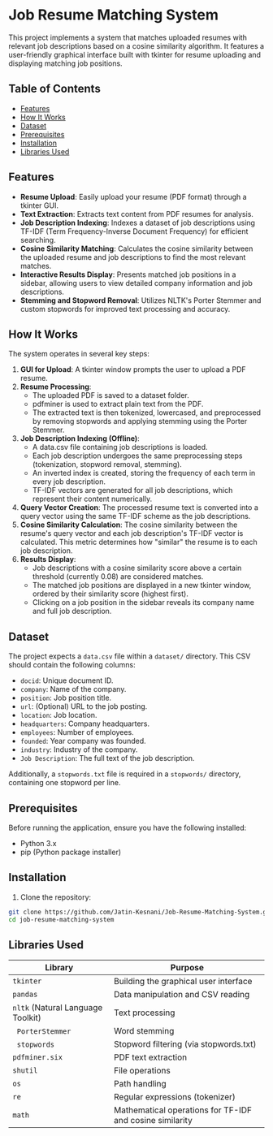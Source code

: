 # Job Resume Matching System

This project implements a system that matches uploaded resumes with relevant job descriptions based on a cosine similarity algorithm. It features a user-friendly graphical interface built with tkinter for resume uploading and displaying matching job positions.

## Table of Contents
- [Features](#features)
- [How It Works](#how-it-works)
- [Dataset](#dataset)
- [Prerequisites](#prerequisites)
- [Installation](#installation)
- [Libraries Used](#libraries-used)

## Features
- **Resume Upload**: Easily upload your resume (PDF format) through a tkinter GUI.
- **Text Extraction**: Extracts text content from PDF resumes for analysis.
- **Job Description Indexing**: Indexes a dataset of job descriptions using TF-IDF (Term Frequency-Inverse Document Frequency) for efficient searching.
- **Cosine Similarity Matching**: Calculates the cosine similarity between the uploaded resume and job descriptions to find the most relevant matches.
- **Interactive Results Display**: Presents matched job positions in a sidebar, allowing users to view detailed company information and job descriptions.
- **Stemming and Stopword Removal**: Utilizes NLTK's Porter Stemmer and custom stopwords for improved text processing and accuracy.

## How It Works
The system operates in several key steps:

1. **GUI for Upload**: A tkinter window prompts the user to upload a PDF resume.
2. **Resume Processing**:
   - The uploaded PDF is saved to a dataset folder.
   - pdfminer is used to extract plain text from the PDF.
   - The extracted text is then tokenized, lowercased, and preprocessed by removing stopwords and applying stemming using the Porter Stemmer.
3. **Job Description Indexing (Offline)**:
   - A data.csv file containing job descriptions is loaded.
   - Each job description undergoes the same preprocessing steps (tokenization, stopword removal, stemming).
   - An inverted index is created, storing the frequency of each term in every job description.
   - TF-IDF vectors are generated for all job descriptions, which represent their content numerically.
4. **Query Vector Creation**: The processed resume text is converted into a query vector using the same TF-IDF scheme as the job descriptions.
5. **Cosine Similarity Calculation**: The cosine similarity between the resume's query vector and each job description's TF-IDF vector is calculated. This metric determines how "similar" the resume is to each job description.
6. **Results Display**:
   - Job descriptions with a cosine similarity score above a certain threshold (currently 0.08) are considered matches.
   - The matched job positions are displayed in a new tkinter window, ordered by their similarity score (highest first).
   - Clicking on a job position in the sidebar reveals its company name and full job description.

## Dataset
The project expects a `data.csv` file within a `dataset/` directory. This CSV should contain the following columns:

- `docid`: Unique document ID.
- `company`: Name of the company.
- `position`: Job position title.
- `url`: (Optional) URL to the job posting.
- `location`: Job location.
- `headquarters`: Company headquarters.
- `employees`: Number of employees.
- `founded`: Year company was founded.
- `industry`: Industry of the company.
- `Job Description`: The full text of the job description.

Additionally, a `stopwords.txt` file is required in a `stopwords/` directory, containing one stopword per line.

## Prerequisites
Before running the application, ensure you have the following installed:
- Python 3.x
- pip (Python package installer)

## Installation
1. Clone the repository:
```bash
git clone https://github.com/Jatin-Kesnani/Job-Resume-Matching-System.git
cd job-resume-matching-system
```

## Libraries Used

| Library | Purpose |
|---------|---------|
| `tkinter` | Building the graphical user interface |
| `pandas` | Data manipulation and CSV reading |
| `nltk` (Natural Language Toolkit) | Text processing |
| &nbsp;&nbsp;`PorterStemmer` | Word stemming |
| &nbsp;&nbsp;`stopwords` | Stopword filtering (via stopwords.txt) |
| `pdfminer.six` | PDF text extraction |
| `shutil` | File operations |
| `os` | Path handling |
| `re` | Regular expressions (tokenizer) |
| `math` | Mathematical operations for TF-IDF and cosine similarity |
